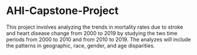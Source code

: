 # AHI-Capstone-Project

This project involves analyzing the trends in mortality rates due to stroke and heart disease change from 2000 to 2019 by studying the two time periods from 2000 to 2010 and from 2010 to 2019. The analyzes will include the patterns in geographic, race, gender, and age disparities.
